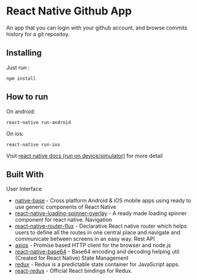 # React Native Github App
An app that you can login with your github account, and browse commits history for a git repositoy.

## Installing
Just run :
```
npm install
```

## How to run
On android:
```
react-native run-android
```
On ios:
```
react-native run-ios
```
Visit [react native docs (run on device/simulator)](https://facebook.github.io/react-native/docs/running-on-device) for more detail

## Built With
User Interface
* [native-base](https://github.com/GeekyAnts/NativeBase) - Cross platform Android & iOS mobile apps using ready to use generic components of React Native
* [react-native-loading-spinner-overlay](https://github.com/joinspontaneous/react-native-loading-spinner-overlay) - A ready made loading spinner component for react native.
Navigation
* [react-native-router-flux](https://github.com/aksonov/react-native-router-flux) - Declarative React native router which helps users to define all the routes in one central place and navigate and communicate between screens in an easy way.
Rest API
* [axios](https://github.com/axios/axios) - Promise based HTTP client for the browser and node.js
* [react-native-base64](https://github.com/eranbo/react-native-base64) - Base64 encoding and decoding helping util (Created for React Native)
State Management
* [redux](https://github.com/reduxjs/redux) - Redux is a predictable state container for JavaScript apps.
* [react-redux](https://github.com/reduxjs/react-redux) - Official React bindings for Redux.